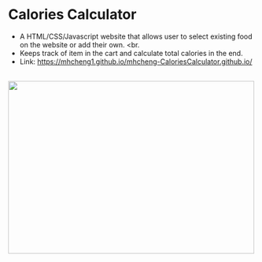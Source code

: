# Calories Calculator

* A HTML/CSS/Javascript website that allows user to select existing food on the website or add their own. <br. 
* Keeps track of item in the cart and calculate total calories in the end.<br>
* Link: https://mhcheng1.github.io/mhcheng-CaloriesCalculator.github.io/ <br><br>

<img src="https://media.giphy.com/media/YfeleIrCaTgJdzHLN2/giphy.gif" height="350px" width="500px">
